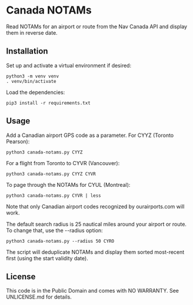 Canada NOTAMs
=============

Read NOTAMs for an airport or route from the Nav Canada API and
display them in reverse date.


## Installation

Set up and activate a virtual environment if desired:

    python3 -m venv venv
    . venv/bin/activate
    
Load the dependencies:

    pip3 install -r requirements.txt


## Usage

Add a Canadian airport GPS code as a parameter. For CYYZ (Toronto Pearson):

    python3 canada-notams.py CYYZ
    
For a flight from Toronto to CYVR (Vancouver):

    python3 canada-notams.py CYYZ CYVR
    
To page through the NOTAMs for CYUL (Montreal):

    python3 canada-notams.py CYVR | less

Note that only Canadian airport codes recognized by ourairports.com will work.

The default search radius is 25 nautical miles around your airport or
route. To change that, use the --radius option:

    python3 canada-notams.py --radius 50 CYRO

The script will deduplicate NOTAMs and display them sorted most-recent
first (using the start validity date).


## License

This code is in the Public Domain and comes with NO WARRANTY. See
UNLICENSE.md for details.
